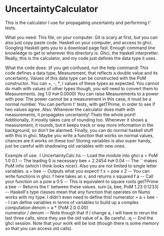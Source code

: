 # UncertaintyCalculator
This is the calculator I use for propagating uncertainty and performing t' tests.

What you need: 
    This file, on your computer.  Git is scary at first, but you can also just copy paste code.
    Haskell on your computer, and access to ghci.  Googling Haskell gets you to a download page fast.
    Enough command line knowledge to get to wherever this directory is.
    Ghci, the Haskell interpretter.  Really, this is the calculator, and my code just defines the data type it uses.

What the code does: (if you get confused, run the help command)
    This code defines a data type, Measurement, that reflects a double value and its uncertainty.
    Values of this data type can be constructed with the PoM constructor.
    You can +, -, *, / values of these types as expected.  You cannot do math with values of other types though, 
        you will need to convert them to Measurements.  (eg 1.0 `PoM` 0.0000)
    You can raise Measurements to a power with pow.  The power cannot be a measurement in this case, it must be a normal number.
    You can perform t' tests, with getTPrime, in order to see if two values agree.
    Also: Whenever the calculator does math with measurements, it propagates uncertainty! Thats the whole point!
    Additionally, it mostly takes care of rounding too.  Whenever it shows a measurement, it rounds, but it keeps track or way
        more information in the background, so don't be alarmed.
    Finally, you can do normal haskell stuff with this in ghci.  Maybe you write a function that works on normal values, chances are
        it works on these too!  Storing variables is also super handy, just be careful with shadowing old variables with new ones.

Example of use:
    :l UncertaintyCalc.hs         -- Load the module into ghci
    a = PoM 1.0  0.1              -- The leading 0 is necessary
    bee = 2.2454 `PoM` 0.04       -- The `` makes PoM infix (which I think looks nicer).  Also you are not limited to single letter variables.
    a + bee                       -- Outputs what you expect!
    f x = pow x 2                 -- You can write functions in ghci.  f here takes an x, and returns x squared
    f a                           -- Call your function on a
    pow a 0.5                     -- This is equivalent to square roots
    getTPrime a bee               -- Returns the t' between these values.
    sum [a, bee, PoM 1.23 0.1233] -- Haskell's type classes mean that any function that operates on Nums works with my type.  I didn't even need to define this!
    numerator = a + bee           -- I can define variables in terms of variables to build up a complex computation
    denom = a * (PoM 2.0 0.00)    
    numerator / denom             -- Note though that if I change a, I will have to rerun the last three calls, since they use the old value of a.  Be careful.
    :q                            -- End the ghci session.  Note that your work will be lost (though there is some memory so that you can access old calls).
            
